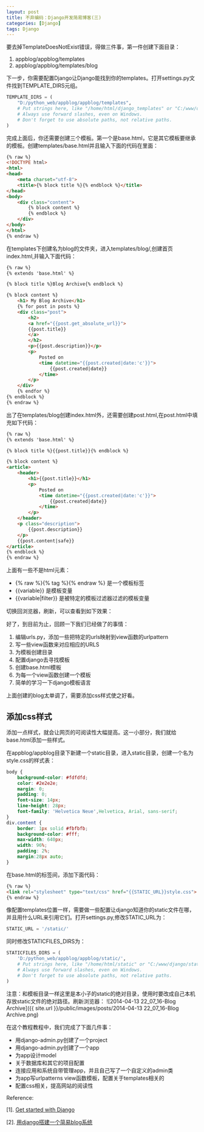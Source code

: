 ```yaml
---
layout: post
title: 不弃编码：Django开发简易博客(三)
categories: [Django]
tags: Django
---
```


要去掉TemplateDoesNotExist错误，得做三件事，第一件创建下面目录：

1. appblog/appblog/templates
2. appblog/appblog/templates/blog

下一步，你需要配置Django让Django能找到你的templates。打开settings.py文件找到TEMPLATE_DIRS元组。

```python
TEMPLATE_DIRS = (
    "D:/python_web/appblog/appblog/templates",
    # Put strings here, like "/home/html/django_templates" or "C:/www/django/templates".
    # Always use forward slashes, even on Windows.
    # Don't forget to use absolute paths, not relative paths.
)
```
完成上面后，你还需要创建三个模板。第一个是base.html，它是其它模板要继承的模板。创建templates/base.html并且输入下面的代码在里面：

```html
{% raw %}
<!DOCTYPE html>
<html>
<head>
    <meta charset="utf-8">
    <title>{% block title %}{% endblock %}</title>
</head>
<body>
    <div class="content">
        {% block content %}
        {% endblock %}
    </div>
</body>
</html>
{% endraw %}
```
在templates下创建名为blog的文件夹，进入templates/blog/,创建首页index.html,并输入下面代码：

```html
{% raw %}
{% extends 'base.html' %}

{% block title %}Blog Archive{% endblock %}

{% block content %}
    <h1> My Blog Archive</h1>
    {% for post in posts %}
    <div class="post">
        <h2>
        <a href="{{post.get_absolute_url}}">
        {{post.title}}
        </a>
        </h2>
        <p>{{post.description}}</p>
        <p>
            Posted on
            <time datetime="{{post.created|date:'c'}}">
                {{post.created|date}}
            </time>
        </p>
    </div>
    {% endfor %}
{% endblock %}
{% endraw %}
```
出了在templates/blog创建index.html外，还需要创建post.html,在post.html中填充如下代码：

```html
{% raw %}
{% extends 'base.html' %}

{% block title %}{{post.title}}{% endblock %}

{% block content %}
<article>
    <header>
        <h1>{{post.title}}</h1>
        <p>
            Posted on
            <time datetime="{{post.created|date:'c'}}">
                {{post.created|date}}
            </time>
        </p>
    </header>
    <p class="description">
        {{post.description}}
    </p>
    {{post.content|safe}}
</article>
{% endblock %}
{% endraw %}
```
上面有一些不是html元素：

- {% raw %}{% tag %}{% endraw %} 是一个模板标签
- {{variable}} 是模板变量
- {{variable|filter}} 是被特定的模板过滤器过滤的模板变量

切换回浏览器，刷新，可以查看到如下效果：

好了，到目前为止，回顾一下我们已经做了的事情：

1. 编辑urls.py，添加一些把特定的urls映射到view函数的urlpattern
2. 写一些view函数来对应相应的URLS
3. 为模板创建目录
4. 配置django去寻找模板
5. 创建base.html模板
6. 为每一个view函数创建一个模板
7. 简单的学习一下django模板语言

上面创建的blog太单调了，需要添加css样式使之好看。

## 添加css样式

添加一点样式，就会让网页的可阅读性大幅提高。这一小部分，我们就给base.html添加一些样式。

在appblog/appblog目录下新建一个static目录，进入static目录，创建一个名为style.css的样式表：

```css
body {
    background-color: #fdfdfd;
    color: #2e2e2e;
    margin: 0;
    padding: 0;
    font-size: 14px;
    line-height: 28px;
    font-family: 'Helvetica Neue',Helvetica, Arial, sans-serif;
}
div.content {
    border: 1px solid #fbfbfb;
    background-color: #fff;
    max-width: 640px;
    width: 96%;
    padding: 2%;
    margin:28px auto;
}
```
在base.html的<head>标签间，添加下面代码：

```html
{% raw %}
<link rel="stylesheet" type="text/css" href="{{STATIC_URL}}style.css">
{% endraw %}
```
像配置templates位置一样，需要做一些配置让django知道你的static文件在哪，并且用什么URL来引用它们。打开settings.py,修改STATIC_URL为：

```python
STATIC_URL = '/static/'
```
同时修改STATICFILES_DIRS为：

```python
STATICFILES_DIRS = (
    'D:/python_web/appblog/appblog/static/',
    # Put strings here, like "/home/html/static" or "C:/www/django/static".
    # Always use forward slashes, even on Windows.
    # Don't forget to use absolute paths, not relative paths.
)
```
注意：和模板目录一样这里是本小子的static的绝对目录，使用时要改成自己本机存放static文件的绝对路径。刷新浏览器：
![2014-04-13 22_07_16-Blog Archive]({{ site.url }}/public/images/posts/2014-04-13 22_07_16-Blog Archive.png)

在这个教程教程中，我们完成了下面几件事：

- 用django-admin.py创建了一个project
- 用django-admin.py创建了一个app
- 为app设计model
- 关于数据库和其它的项目配置
- 连接应用和系统自带管理app，并且自己写了一个自定义的admin类
- 为app写urlpatterns view函数模板，配置关于templates相关的
- 配置css相关，提高网站的阅读性

Reference:

[1]. [Get started with Django](http://www.creativebloq.com/netmag/get-started-django-7132932)

[2]. [用django搭建一个简易blog系统](http://www.cnblogs.com/Happy-Tuesday/p/3353548.html)
